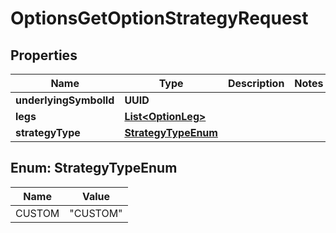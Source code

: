 

# OptionsGetOptionStrategyRequest


## Properties

| Name | Type | Description | Notes |
|------------ | ------------- | ------------- | -------------|
|**underlyingSymbolId** | **UUID** |  |  |
|**legs** | [**List&lt;OptionLeg&gt;**](OptionLeg.md) |  |  |
|**strategyType** | [**StrategyTypeEnum**](#StrategyTypeEnum) |  |  |



## Enum: StrategyTypeEnum

| Name | Value |
|---- | -----|
| CUSTOM | &quot;CUSTOM&quot; |



